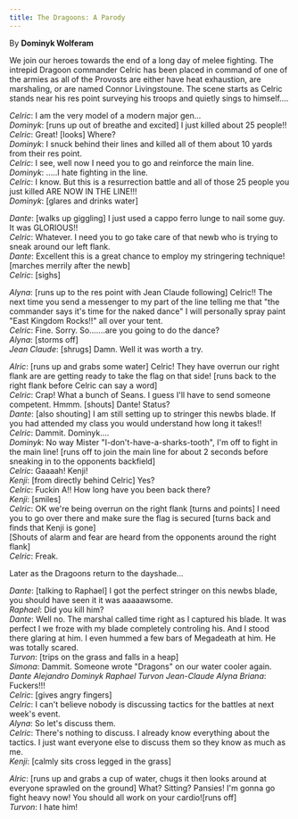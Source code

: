 ```yaml
---
title: The Dragoons: A Parody
---
```


By **Dominyk Wolferam**

We join our heroes towards the end of a long day of melee fighting. The intrepid Dragoon commander Celric has been placed in command of one of the armies as all of the Provosts are either have heat exhaustion, are marshaling, or are named Connor Livingstoune. The scene starts as Celric stands near his res point surveying his troops and quietly sings to himself....

*Celric*:  I am the very model of a modern major gen...<br>
*Dominyk*:  [runs up out of breathe and excited] I just killed about 25 people!!<br>
*Celric*:  Great! [looks] Where?<br>
*Dominyk*:  I snuck behind their lines and killed all of them about 10 yards from their res point.<br>
*Celric*:  I see, well now I need you to go and reinforce the main line.<br>
*Dominyk*: .....I hate fighting in the line.<br>
*Celric*:  I know. But this is a resurrection battle and all of those 25 people you just killed ARE NOW IN THE LINE!!!<br>
*Dominyk*: [glares and drinks water]<br>

*Dante*:  [walks up giggling] I just used a cappo ferro lunge to nail some guy. It was GLORIOUS!!<br>
*Celric*:  Whatever. I need you to go take care of that newb who is trying to sneak around our left flank.<br>
*Dante*:  Excellent this is a great chance to employ my stringering technique! [marches merrily after the newb]<br>
*Celric*:  [sighs]<br>

*Alyna*:  [runs up to the res point with Jean Claude following] Celric!! The next time you send a messenger to my part of the line telling me that "the commander says it's time for the naked dance" I will personally spray paint "East Kingdom Rocks!!" all over your tent.<br>
*Celric*: Fine. Sorry. So.......are you going to do the dance?<br>
*Alyna*: [storms off]<br>
*Jean Claude*: [shrugs] Damn. Well it was worth a try.<br>

*Alric*: [runs up and grabs some water] Celric! They have overrun our right flank are are getting ready to take the flag on that side! [runs back to the right flank before Celric can say a word]<br>
*Celric*:  Crap! What a bunch of Seans. I guess I'll have to send someone competent. Hmmm. [shouts] Dante! Status?<br>
*Dante*:  [also shouting] I am still setting up to stringer this newbs blade. If you had attended my class you would understand how long it takes!!<br>
*Celric*:  Dammit. Dominyk....<br>
*Dominyk*:  No way Mister "I-don't-have-a-sharks-tooth", I'm off to fight in the main line! [runs off to join the main line for about 2 seconds before sneaking in to the opponents backfield]<br>
*Celric*:  Gaaaah! Kenji!<br>
*Kenji*:  [from directly behind Celric] Yes?<br>
*Celric*:  Fuckin A!! How long have you been back there?<br>
*Kenji*:  [smiles]<br>
*Celric*:  OK we're being overrun on the right flank [turns and points] I need you to go over there and make sure the flag is secured [turns back and finds that Kenji is gone]<br>
[Shouts of alarm and fear are heard from the opponents around the right flank]<br>
*Celric*:  Freak.<br>

Later as the Dragoons return to the dayshade...<br>

*Dante*: [talking to Raphael] I got the perfect stringer on this newbs blade, you should have seen it it was aaaaawsome.<br>
*Raphael*: Did you kill him?<br>
*Dante*:  Well no. The marshal called time right as I captured his blade. It was perfect I we froze with my blade completely controling his. And I stood there glaring at him. I even hummed a few bars of Megadeath at him. He was totally scared.<br>
*Turvon*: [trips on the grass and falls in a heap]<br>
*Simona*:  Dammit. Someone wrote "Dragons" on our water cooler again.<br>
*Dante Alejandro Dominyk Raphael Turvon Jean-Claude Alyna Briana*:  Fuckers!!!<br>
*Celric*: [gives angry fingers]<br>
*Celric*:  I can't believe nobody is discussing tactics for the battles at next week's event.<br>
*Alyna*:  So let's discuss them.<br>
*Celric*:  There's nothing to discuss. I already know everything about the tactics. I just want everyone else to discuss them so they know as much as me.<br>
*Kenji*: [calmly sits cross legged in the grass]<br>

*Alric*: [runs up and grabs a cup of water, chugs it then looks around at everyone sprawled on the ground] What? Sitting? Pansies! I'm gonna go fight heavy now! You should all work on your cardio![runs off]<br>
*Turvon*:  I hate him!<br>
